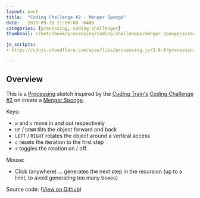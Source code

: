 ```yaml
---
layout: post
title:  "Coding Challenge #2 - Menger Sponge"
date:   2018-09-30 11:00:00 -0400
categories: [processing, coding-challenges]
thumbnail: /sketchbook/processing/coding-challenges/menger_sponge/screenshot-01.png

js_scripts:
- https://cdnjs.cloudflare.com/ajax/libs/processing.js/1.6.6/processing.js

---
```


<canvas data-processing-sources="/sketchbook/processing/coding-challenges/menger_sponge/menger_sponge.pde"></canvas>

## Overview

This is a [Processing][processing-home] sketch inspired by the [Coding Train's][coding-train] [Coding Challenge #2][ct-challenge-2] on create a [Menger Sponge][wiki-menger-sponge].

Keys:

- `w` and `s` move in and out respectively
- `UP` / `DOWN` tilts the object forward and back
- `LEFT` / `RIGHT` rotates the object around a vertical access
- `c` resets the iteration to the first step
- `r` toggles the rotation on / off.

Mouse:

- Click (anywhere) ... generates the next step in the recursion (up to a limit, to avoid generating too many boxes)

Source code: ([View on Github][source-code])

[processing-home]: https://processing.org
[sportsknowhow-hockey]: http://www.sportsknowhow.com/hockey/dimensions/hockey-rink-dimensions.html
[coding-train]: https://thecodingtrain.com/
[ct-challenge-2]: https://www.youtube.com/watch?v=LG8ZK-rRkXo&index=2&list=PLRqwX-V7Uu6ZiZxtDDRCi6uhfTH4FilpH
[wiki-menger-sponge]: https://en.wikipedia.org/wiki/Menger_sponge
[source-code]: https://github.com/brianhonohan/sketchbook/blob/master/processing/coding-challenges/menger_sponge/menger_sponge.pde